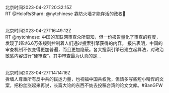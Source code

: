 北京时间2023-04-27T20:32:15Z<br>RT @HoloRsShard: @nytchinese 靠防火墙才能存活的政权🤮<br><br><br>北京时间2023-04-27T16:49:12Z<br>RT @nytchinese: 中国的互联网审查众所周知，但一份报告量化了审查的程度，发现了超过6.6万条规则控制着人们通过搜索引擎获得的内容。
报告表明，中国的审查机制不仅变得更加普遍，而且更加隐蔽。各大搜索引擎已建立起算法，对政治敏感内容进行“硬审查”。其中审查最为认真的是…<br><br><br>北京时间2023-04-27T14:14:16Z<br>拆墙人尊重所有反中共的民运力量，也祝福中国共权党，但请多写些短小精悍的文案，把粉丝涨起来再说，长篇大论的东西不妨去投稿台湾的论文文库。#BanGFW<br><br><br>